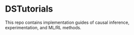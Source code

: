 # DSTutorials
This repo contains implementation guides of causal inference, experimentation, and ML/RL methods.
